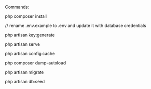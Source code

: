 Commands:

php composer install

// rename .env.example to .env and update it with database credentials

php artisan key:generate

php artisan serve

php artisan config:cache

php composer dump-autoload

php artisan migrate

php artisan db:seed

